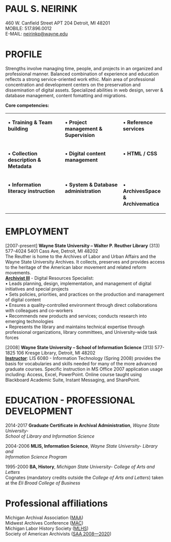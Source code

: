 # PAUL S. NEIRINK
460 W. Canfield Street APT 204 Detroit, MI 48201<br>
MOBILE: 517.896.0012 <br>
E-MAIL: <a href="neirinkp@wayne.edu">neirinkp@wayne.edu</a><br>
	
<h1>PROFILE </h1>
<p>Strengths involve managing time, people, and projects in an organized and professional manner. Balanced combination of experience and education reflects a strong service-oriented work ethic. Main area of professional concentration and development centers on the preservation and dissemination of digital assets. Specialized abilities in web design, server &amp; database management, content fomatting and migrations. </p>
<p><strong>Core competencies:&nbsp; </strong></p>
<table border="0" cellspacing="0" cellpadding="0" width="639">
  <tr>
	<td width="263" valign="top"><p>•   <strong>Training &amp; Team building </strong></p></td>
    <td width="240" valign="top"><p>•	<strong>Project management &amp; Supervision</strong></p></td>
    <td width="137" valign="top"><p>•	<strong>Reference services </strong></p></td>
  </tr>
  <tr>
    <td width="263" valign="top"><p>•	<strong>Collection description &amp; Metadata</strong></p></td>
    <td width="240" valign="top"><p>•	<strong>Digital content management </strong></p></td>
    <td width="137" valign="top"><p>•	<strong>HTML / CSS </strong></p></td>
  </tr>
  <tr>
    <td width="263" valign="top"><p>•	<strong>Information literacy instruction </strong></p></td>
    <td width="240" valign="top"><p>•	<strong>System &amp; Database administration </strong></p></td>
    <td width="137" valign="top"><p>•	<strong>ArchivesSpace &amp; Archivematica</strong></p></td>
  </tr>
</table>
<h1>EMPLOYMENT </h1>
<p>[2007-present] <strong>Wayne State University – Walter P. Reuther Library</strong> (313) 577-4024 5401 Cass Ave, Detroit, MI 48202 <br>
  The Reuther is home to the Archives of Labor and Urban Affairs and the Wayne State University Archives. It collects, preserves and provides access to the heritage of the American labor movement and related reform movements.<br>
  <strong><u>Archivist III</u></strong> - Digital Resources Specialist:<br>
  •	Leads planning, design, implementation, and management of digital initiatives and special projects <br>
  •	Sets policies, priorities, and practices on the production and management of digital content <br>
  •	Ensures a quality-controlled environment through direct collaborations with colleagues and co-workers <br>
  •	Recommends new products and services; conducts research into emerging technologies<br>
  •	Represents the library and maintains technical expertise through professional organizations, library committees, and University-wide task forces</p>
<p>[2008] <strong>Wayne State University – School of Information Science</strong> (313) 577-1825 106 Kresge Library, Detroit, MI 48202 <br>
  <strong><u>Instructor</u></strong>: LIS 6080 - Information Technology (Spring 2008) provides the basis for vocabularies and skills needed for many of the more advanced graduate courses. Specific instruction in MS Office 2007 application usage including: Access, Excel, PowerPoint. Online course taught using Blackboard Academic Suite, Instant Messaging, and SharePoint. </p>
<h1>EDUCATION - PROFESSIONAL DEVELOPMENT </h1>
<p>2014-2017 <strong>Graduate Certificate in Archival Administration</strong>, <em>Wayne State University- </em><br>
  <em>School of Library and Information Science</em></p>
<p>2004-2006 <strong>MLIS, Information Science</strong>, <em>Wayne State University- Library and </em><br>
  <em>Information Science Program</em></p>
<p>1995-2000 <strong>BA, History</strong>, <em>Michigan State University- College of Arts and Letters </em><br>
  Cognates (mandatory credits outside the <em>College of Arts and Letters</em>) taken at the <em>Eli Broad College of Business</em></p>
<h1>Professional affiliations </h1>
<p>
Michigan Archival Association (<a href="https://miarchivists.wordpress.com">MAA</a>)<br>
Midwest Archives Conference (<a href="https://www.midwestarchives.org">MAC</a>)<br>
Michigan Labor History Society (<a href="http://mlhs.wayne.edu">MLHS</a>)<br>
Society of American Archivists (<a href="https://www2.archivists.org/">SAA 2008—2020</a>)
</p>

